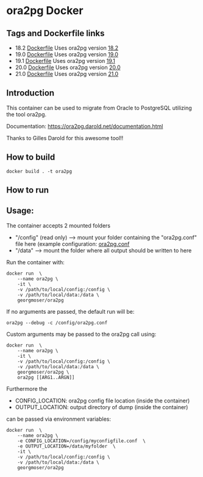 # ora2pg Docker 

## Tags and Dockerfile links

* 18.2 [Dockerfile](https://github.com/Guy-Incognito/ora2pg/blob/18.2/Dockerfile) Uses ora2pg version [18.2](https://github.com/darold/ora2pg/releases/tag/v18.2)
* 19.0 [Dockerfile](https://github.com/Guy-Incognito/ora2pg/blob/19.0/Dockerfile) Uses ora2pg version [19.0](https://github.com/darold/ora2pg/releases/tag/v19.0)
* 19.1 [Dockerfile](https://github.com/Guy-Incognito/ora2pg/blob/19.1/Dockerfile) Uses ora2pg version [19.1](https://github.com/darold/ora2pg/releases/tag/v19.1)
* 20.0 [Dockerfile](https://github.com/Guy-Incognito/ora2pg/blob/20.0/Dockerfile) Uses ora2pg version [20.0](https://github.com/darold/ora2pg/releases/tag/v20.0)
* 21.0 [Dockerfile](https://github.com/Guy-Incognito/ora2pg/blob/21.0/Dockerfile) Uses ora2pg version [21.0](https://github.com/darold/ora2pg/releases/tag/v21.0)

## Introduction

This container can be used to migrate from Oracle to PostgreSQL utilizing the tool ora2pg.

Documentation: https://ora2pg.darold.net/documentation.html

Thanks to Gilles Darold for this awesome tool!!


## How to build

```
docker build . -t ora2pg

```

## How to run

## Usage:

The container accepts 2 mounted folders

* "/config" (read only) --> mount your folder containing the "ora2pg.conf" file here (example configuration: [ora2pg.conf](https://raw.githubusercontent.com/Guy-Incognito/ora2pg/master/config/ora2pg.conf)
* "/data" --> mount the folder where all output should be written to here

Run the container with:

```
docker run  \
    --name ora2pg \
    -it \
    -v /path/to/local/config:/config \
    -v /path/to/local/data:/data \
    georgmoser/ora2pg
```


If no arguments are passed, the default run will be:
```
ora2pg --debug -c /config/ora2pg.conf
```


Custom arguments may be passed to the ora2pg call using:
```
docker run  \
    --name ora2pg \
    -it \
    -v /path/to/local/config:/config \
    -v /path/to/local/data:/data \
    georgmoser/ora2pg \
    ora2pg [[ARG1..ARGN]]
```

Furthermore the 

* CONFIG_LOCATION: ora2pg config file location (inside the container) 
* OUTPUT_LOCATION: output directory of dump (inside the container) 

can be passed via environment variables:
```
docker run  \
    --name ora2pg \
    -e CONFIG_LOCATION=/config/myconfigfile.conf  \
    -e OUTPUT_LOCATION=/data/myfolder  \
    -it \
    -v /path/to/local/config:/config \
    -v /path/to/local/data:/data \
    georgmoser/ora2pg 
```
